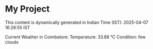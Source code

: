 # My Project

This content is dynamically generated in Indian Time (IST): 2025-04-07 16:28:55 IST


Current Weather in Coimbatore:
Temperature: 33.88 °C
Condition: few clouds
